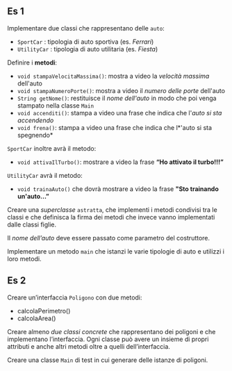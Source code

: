 ## Es 1
Implementare due classi che rappresentano delle `auto`:
- `SportCar` : tipologia di auto sportiva (es. *Ferrari*)
- `UtilityCar` : tipologia di auto utilitaria (es. *Fiesta*)

Definire i **metodi**:
- `void stampaVelocitaMassima()`: mostra a video la *velocità massima* dell'auto
- `void stampaNumeroPorte()`: mostra a video il *numero delle porte* dell'auto
- `String getNome()`: restituisce il *nome dell'auto* in modo che poi venga stampato nella classe `Main`
- `void accenditi()`: stampa a video una frase che indica che l'*auto si sta accendendo*
- `void frena()`: stampa a video una frase che indica che l*'auto si sta spegnendo*

`SportCar` inoltre avrà il metodo: 
- `void attivaIlTurbo()`: mostrare a video la frase **“Ho attivato il turbo!!!”**

`UtilityCar` avrà il metodo: 
- `void trainaAuto()` che dovrà mostrare a video la frase **"Sto trainando un'auto...”**

Creare una *superclasse* `astratta`, che implementi i metodi condivisi tra le classi e che definisca la firma dei metodi che invece vanno implementati dalle classi figlie.

Il *nome dell’auto* deve essere passato come parametro del costruttore.

Implementare un metodo `main` che istanzi le varie tipologie di auto e utilizzi i loro metodi.

## Es 2
Creare un’interfaccia `Poligono` con due metodi: 
- calcolaPerimetro()
- calcolaArea()

Creare almeno *due classi concrete* che rappresentano dei poligoni e che implementano l’interfaccia. 
Ogni classe può avere un insieme di propri attributi e anche altri metodi oltre a quelli dell’interfaccia.

Creare una classe `Main` di test in cui generare delle istanze di poligoni.